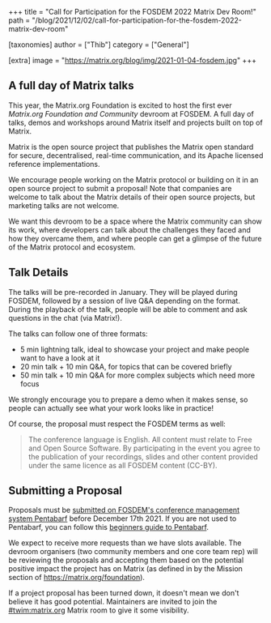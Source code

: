 +++
title = "Call for Participation for the FOSDEM 2022 Matrix Dev Room!"
path = "/blog/2021/12/02/call-for-participation-for-the-fosdem-2022-matrix-dev-room"

[taxonomies]
author = ["Thib"]
category = ["General"]

[extra]
image = "https://matrix.org/blog/img/2021-01-04-fosdem.jpg"
+++

## A full day of Matrix talks

This year, the Matrix.org Foundation is excited to host the first ever _Matrix.org Foundation and Community_ devroom at FOSDEM. A full day of talks, demos and workshops around Matrix itself and projects built on top of Matrix.

Matrix is the open source project that publishes the Matrix open standard for secure, decentralised, real-time communication, and its Apache licensed reference implementations.

We encourage people working on the Matrix protocol or building on it in an open source project to submit a proposal! Note that companies are welcome to talk about the Matrix details of their open source projects, but marketing talks are not welcome.

We want this devroom to be a space where the Matrix community can show its work, where developers can talk about the challenges they faced and how they overcame them, and where people can get a glimpse of the future of the Matrix protocol and ecosystem.

## Talk Details

The talks will be pre-recorded in January. They will be played during FOSDEM, followed by a session of live Q&A depending on the format. During the playback of the talk, people will be able to comment and ask questions in the chat (via Matrix!).

The talks can follow one of three formats:
* 5 min lightning talk, ideal to showcase your project and make people want to have a look at it
* 20 min talk + 10 min Q&A, for topics that can be covered briefly
* 50 min talk + 10 min Q&A for more complex subjects which need more focus

We strongly encourage you to prepare a demo when it makes sense, so people can actually see what your work looks like in practice!

Of course, the proposal must respect the FOSDEM terms as well:

> The conference language is English. All content must relate to Free and Open Source Software. By participating in the event you agree to the publication of your recordings, slides and other content provided under the same licence as all FOSDEM content (CC-BY).

## Submitting a Proposal

Proposals must be [submitted on FOSDEM's conference management system Pentabarf](https://penta.fosdem.org/submission/FOSDEM22) before December 17th 2021. If you are not used to Pentabarf, you can follow this [beginners guide to Pentabarf](https://eyskens.me/beginners-guide-to-pentabarf/).

We expect to receive more requests than we have slots available. The devroom organisers (two community members and one core team rep) will be reviewing the proposals and accepting them based on the potential positive impact the project has on Matrix (as defined in by the Mission section of https://matrix.org/foundation).

If a project proposal has been turned down, it doesn't mean we don't believe it has good potential. Maintainers are invited to join the [#twim:matrix.org](https://matrix.to/#/#twim:matrix.org) Matrix room to give it some visibility.
